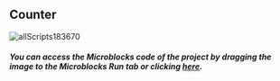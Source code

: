 ## Counter

![allScripts183670](https://user-images.githubusercontent.com/112697142/211495894-a64eae55-b1d7-479f-b3bc-07913990324d.png)


##### You can access the Microblocks code of the project by dragging the image to the Microblocks Run tab or clicking [here](https://microblocks.fun/run/microblocks.html#scripts=GP%20Scripts%0Adepends%20%27OLED%20Graphics%27%0A%0Ascript%20531%2078%20%7B%0AwhenStarted%0AOLEDInit_I2C%20%27OLED_0.96in%27%20%273C%27%200%20false%0Acounter%20%3D%200%0Arepeat%2010%20%7B%0A%20%20counter%20%2B%3D%201%0A%20%20OLEDwrite%20counter%200%200%20false%0A%20%20waitMillis%20500%0A%7D%0A%7D%0A%0A "here").
